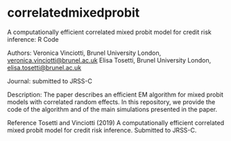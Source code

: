 # correlatedmixedprobit
A computationally efficient correlated mixed probit model for credit risk inference: R Code

Authors:
Veronica Vinciotti, Brunel University London, veronica.vinciotti@brunel.ac.uk
Elisa Tosetti, Brunel University London, elisa.tosetti@brunel.ac.uk

Journal: submitted to JRSS-C

Description: The paper describes an efficient EM algorithm for mixed probit models with correlated random effects. In this repository, we provide the code of the algorithm and of the main simulations presented in the paper.

Reference
Tosetti and Vinciotti (2019) A computationally efficient correlated mixed probit model for credit risk inference. Submitted to JRSS-C.
